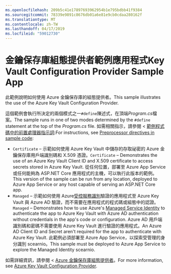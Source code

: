```yaml
---
ms.openlocfilehash: 209b5c41e17897693962954b1e795bdbb41f9384
ms.sourcegitcommit: 78339e9891c8676db01a6e81e9cb0cdaa280162f
ms.translationtype: MT
ms.contentlocale: zh-TW
ms.lasthandoff: 04/17/2019
ms.locfileid: "59012730"
---
```

# <a name="key-vault-configuration-provider-sample-app"></a><span data-ttu-id="bf9f1-101">金鑰保存庫組態提供者範例應用程式</span><span class="sxs-lookup"><span data-stu-id="bf9f1-101">Key Vault Configuration Provider Sample App</span></span>

<span data-ttu-id="bf9f1-102">此範例說明如何使用 Azure 金鑰保存庫的組態提供者。</span><span class="sxs-lookup"><span data-stu-id="bf9f1-102">This sample illustrates the use of the Azure Key Vault Configuration Provider.</span></span>

<span data-ttu-id="bf9f1-103">這個範例會執行所決定的兩個模式之一`#define`陳述式，在頂端*Program.cs*檔案。</span><span class="sxs-lookup"><span data-stu-id="bf9f1-103">The sample runs in one of two modes determined by the `#define` statement at the top of the *Program.cs* file.</span></span> <span data-ttu-id="bf9f1-104">如需相關指示，請參閱 <<c0> [ 範例程式碼中的前置處理器指示詞](https://docs.microsoft.com/aspnet/core#preprocessor-directives-in-sample-code):</span><span class="sxs-lookup"><span data-stu-id="bf9f1-104">For instructions, see [Preprocessor directives in sample code](https://docs.microsoft.com/aspnet/core#preprocessor-directives-in-sample-code):</span></span>

* <span data-ttu-id="bf9f1-105">`Certificate` &ndash; 示範如何使用 Azure Key Vault 中儲存的存取祕密的 Azure 金鑰保存庫用戶端識別碼和 X.509 憑證。</span><span class="sxs-lookup"><span data-stu-id="bf9f1-105">`Certificate` &ndash; Demonstrates the use of an Azure Key Vault Client ID and X.509 certificate to access secrets stored in Azure Key Vault.</span></span> <span data-ttu-id="bf9f1-106">從任何位置，部署至 Azure App Service 或任何能夠為 ASP.NET Core 應用程式的主機，可以執行此版本的範例。</span><span class="sxs-lookup"><span data-stu-id="bf9f1-106">This version of the sample can be run from any location, deployed to Azure App Service or any host capable of serving an ASP.NET Core app.</span></span>
* <span data-ttu-id="bf9f1-107">`Managed` &ndash; 示範如何使用 Azure[受控服務識別](https://docs.microsoft.com/azure/active-directory/managed-identities-azure-resources/overview)驗證的應用程式至 Azure Key Vault 與 Azure AD 驗證，而不需要在應用程式的程式碼或組態中的認證。</span><span class="sxs-lookup"><span data-stu-id="bf9f1-107">`Managed` &ndash; Demonstrates how to use Azure's [Managed Service Identity](https://docs.microsoft.com/azure/active-directory/managed-identities-azure-resources/overview) to authenticate the app to Azure Key Vault with Azure AD authentication without credentials in the app's code or configuration.</span></span> <span data-ttu-id="bf9f1-108">Azure AD 用戶端識別碼和密碼不需要使用 Azure Key Vault 進行驗證的應用程式。</span><span class="sxs-lookup"><span data-stu-id="bf9f1-108">An Azure AD Client ID and Secret aren't required for the app to authenticate with Azure Key Vault.</span></span> <span data-ttu-id="bf9f1-109">此範例必須部署至 Azure App Service，以探索受管理的身分識別 scearnio。</span><span class="sxs-lookup"><span data-stu-id="bf9f1-109">This sample must be deployed to Azure App Service to explore the Managed Identity scearnio.</span></span>

<span data-ttu-id="bf9f1-110">如需詳細資訊，請參閱 < [Azure 金鑰保存庫組態提供者](https://docs.microsoft.com/aspnet/core/security/key-vault-configuration)。</span><span class="sxs-lookup"><span data-stu-id="bf9f1-110">For more information, see [Azure Key Vault Configuration Provider](https://docs.microsoft.com/aspnet/core/security/key-vault-configuration).</span></span>
